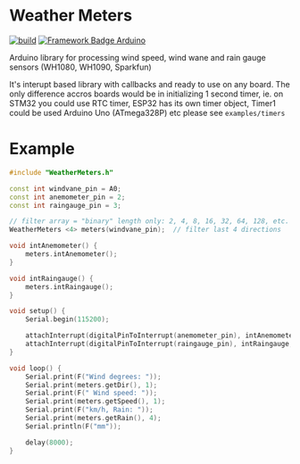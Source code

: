 # Weather Meters
[![build](https://github.com/pilotak/WeatherMeters/workflows/build/badge.svg)](https://github.com/pilotak/WeatherMeters/actions) 
[![Framework Badge Arduino](https://img.shields.io/badge/framework-arduino-00979C.svg)](https://arduino.cc)

Arduino library for processing wind speed, wind wane and rain gauge sensors (WH1080, WH1090, Sparkfun)

It's interupt based library with callbacks and ready to use on any board. The only difference accros boards would be in initializing 1 second timer, ie. on STM32 you could use RTC timer, ESP32 has its own timer object, Timer1 could be used Arduino Uno (ATmega328P) etc please see `examples/timers`

# Example

```cpp
#include "WeatherMeters.h"

const int windvane_pin = A0;
const int anemometer_pin = 2;
const int raingauge_pin = 3;

// filter array = "binary" length only: 2, 4, 8, 16, 32, 64, 128, etc.
WeatherMeters <4> meters(windvane_pin);  // filter last 4 directions

void intAnemometer() {
    meters.intAnemometer();
}

void intRaingauge() {
    meters.intRaingauge();
}

void setup() {
    Serial.begin(115200);

    attachInterrupt(digitalPinToInterrupt(anemometer_pin), intAnemometer, FALLING);
    attachInterrupt(digitalPinToInterrupt(raingauge_pin), intRaingauge, FALLING);
}

void loop() {
    Serial.print(F("Wind degrees: "));
    Serial.print(meters.getDir(), 1);
    Serial.print(F(" Wind speed: "));
    Serial.print(meters.getSpeed(), 1);
    Serial.print(F("km/h, Rain: "));
    Serial.print(meters.getRain(), 4);
    Serial.println(F("mm"));

    delay(8000);
}
```